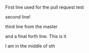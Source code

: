 First line used for the pull request test

second line!

third line from the master

and a final forth line. This is it

I am in the middle of sth